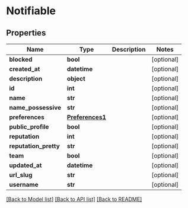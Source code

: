 # Notifiable

## Properties
Name | Type | Description | Notes
------------ | ------------- | ------------- | -------------
**blocked** | **bool** |  | [optional] 
**created_at** | **datetime** |  | [optional] 
**description** | **object** |  | [optional] 
**id** | **int** |  | [optional] 
**name** | **str** |  | [optional] 
**name_possessive** | **str** |  | [optional] 
**preferences** | [**Preferences1**](Preferences1.md) |  | [optional] 
**public_profile** | **bool** |  | [optional] 
**reputation** | **int** |  | [optional] 
**reputation_pretty** | **str** |  | [optional] 
**team** | **bool** |  | [optional] 
**updated_at** | **datetime** |  | [optional] 
**url_slug** | **str** |  | [optional] 
**username** | **str** |  | [optional] 

[[Back to Model list]](../README.md#documentation-for-models) [[Back to API list]](../README.md#documentation-for-api-endpoints) [[Back to README]](../README.md)

